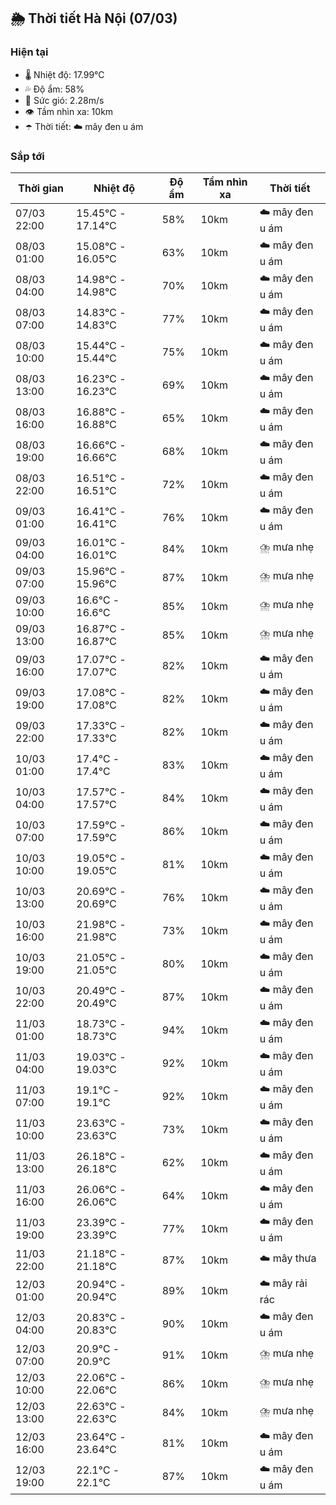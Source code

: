 ## 🌦️ Thời tiết Hà Nội (07/03)

### Hiện tại

- 🌡️ Nhiệt độ: 17.99℃
- 💦 Độ ẩm: 58%
- 💨 Sức gió: 2.28m/s
- 👁️ Tầm nhìn xa: 10km
- ☂️ Thời tiết: ☁️ mây đen u ám

### Sắp tới

| Thời gian | Nhiệt độ | Độ ẩm | Tầm nhìn xa | Thời tiết |
| --- | --- | --- | --- | --- |
| 07/03 22:00 | 15.45℃ - 17.14℃ | 58% | 10km | ☁️ mây đen u ám |
| 08/03 01:00 | 15.08℃ - 16.05℃ | 63% | 10km | ☁️ mây đen u ám |
| 08/03 04:00 | 14.98℃ - 14.98℃ | 70% | 10km | ☁️ mây đen u ám |
| 08/03 07:00 | 14.83℃ - 14.83℃ | 77% | 10km | ☁️ mây đen u ám |
| 08/03 10:00 | 15.44℃ - 15.44℃ | 75% | 10km | ☁️ mây đen u ám |
| 08/03 13:00 | 16.23℃ - 16.23℃ | 69% | 10km | ☁️ mây đen u ám |
| 08/03 16:00 | 16.88℃ - 16.88℃ | 65% | 10km | ☁️ mây đen u ám |
| 08/03 19:00 | 16.66℃ - 16.66℃ | 68% | 10km | ☁️ mây đen u ám |
| 08/03 22:00 | 16.51℃ - 16.51℃ | 72% | 10km | ☁️ mây đen u ám |
| 09/03 01:00 | 16.41℃ - 16.41℃ | 76% | 10km | ☁️ mây đen u ám |
| 09/03 04:00 | 16.01℃ - 16.01℃ | 84% | 10km | ⛈️ mưa nhẹ |
| 09/03 07:00 | 15.96℃ - 15.96℃ | 87% | 10km | ⛈️ mưa nhẹ |
| 09/03 10:00 | 16.6℃ - 16.6℃ | 85% | 10km | ⛈️ mưa nhẹ |
| 09/03 13:00 | 16.87℃ - 16.87℃ | 85% | 10km | ⛈️ mưa nhẹ |
| 09/03 16:00 | 17.07℃ - 17.07℃ | 82% | 10km | ☁️ mây đen u ám |
| 09/03 19:00 | 17.08℃ - 17.08℃ | 82% | 10km | ☁️ mây đen u ám |
| 09/03 22:00 | 17.33℃ - 17.33℃ | 82% | 10km | ☁️ mây đen u ám |
| 10/03 01:00 | 17.4℃ - 17.4℃ | 83% | 10km | ☁️ mây đen u ám |
| 10/03 04:00 | 17.57℃ - 17.57℃ | 84% | 10km | ☁️ mây đen u ám |
| 10/03 07:00 | 17.59℃ - 17.59℃ | 86% | 10km | ☁️ mây đen u ám |
| 10/03 10:00 | 19.05℃ - 19.05℃ | 81% | 10km | ☁️ mây đen u ám |
| 10/03 13:00 | 20.69℃ - 20.69℃ | 76% | 10km | ☁️ mây đen u ám |
| 10/03 16:00 | 21.98℃ - 21.98℃ | 73% | 10km | ☁️ mây đen u ám |
| 10/03 19:00 | 21.05℃ - 21.05℃ | 80% | 10km | ☁️ mây đen u ám |
| 10/03 22:00 | 20.49℃ - 20.49℃ | 87% | 10km | ☁️ mây đen u ám |
| 11/03 01:00 | 18.73℃ - 18.73℃ | 94% | 10km | ☁️ mây đen u ám |
| 11/03 04:00 | 19.03℃ - 19.03℃ | 92% | 10km | ☁️ mây đen u ám |
| 11/03 07:00 | 19.1℃ - 19.1℃ | 92% | 10km | ☁️ mây đen u ám |
| 11/03 10:00 | 23.63℃ - 23.63℃ | 73% | 10km | ☁️ mây đen u ám |
| 11/03 13:00 | 26.18℃ - 26.18℃ | 62% | 10km | ☁️ mây đen u ám |
| 11/03 16:00 | 26.06℃ - 26.06℃ | 64% | 10km | ☁️ mây đen u ám |
| 11/03 19:00 | 23.39℃ - 23.39℃ | 77% | 10km | ☁️ mây đen u ám |
| 11/03 22:00 | 21.18℃ - 21.18℃ | 87% | 10km | ☁️ mây thưa |
| 12/03 01:00 | 20.94℃ - 20.94℃ | 89% | 10km | ☁️ mây rải rác |
| 12/03 04:00 | 20.83℃ - 20.83℃ | 90% | 10km | ☁️ mây đen u ám |
| 12/03 07:00 | 20.9℃ - 20.9℃ | 91% | 10km | ⛈️ mưa nhẹ |
| 12/03 10:00 | 22.06℃ - 22.06℃ | 86% | 10km | ⛈️ mưa nhẹ |
| 12/03 13:00 | 22.63℃ - 22.63℃ | 84% | 10km | ⛈️ mưa nhẹ |
| 12/03 16:00 | 23.64℃ - 23.64℃ | 81% | 10km | ☁️ mây đen u ám |
| 12/03 19:00 | 22.1℃ - 22.1℃ | 87% | 10km | ☁️ mây đen u ám |
